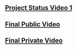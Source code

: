 ## [Project Status Video 1](https://studio.youtube.com/video/YK2HqjLqWqE/edit)
## [Final Public Video](https://studio.youtube.com/video/cDHdiBpMJRM/edit)
## [Final Private Video](https://studio.youtube.com/video/Sg6bWaLAz2Q/edit)
